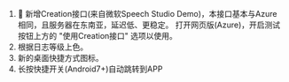 1. 🥰 新增Creation接口(来自微软Speech Studio Demo)，本接口基本与Azure相同，且服务器在东南亚，延迟低、更稳定。
打开网页版(Azure)，开启测试按钮上方的 "使用Creation接口" 选项以使用。
2. 根据日志等级上色。
3. 新的桌面快捷方式图标。
4. 长按快捷开关(Android7+)自动跳转到APP

